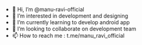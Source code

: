 - 👋 Hi, I’m @manu-ravi-official
- 👀 I’m interested in development and designing
- 🌱 I’m currently learning to develop android app
- 💞️ I’m looking to collaborate on development team
- 📫 How to reach me : t.me/manu_ravi_official

<!---
manu-ravi-official/manu-ravi-official is a ✨ special ✨ repository because its `README.md` (this file) appears on your GitHub profile.
You can click the Preview link to take a look at your changes.
--->
